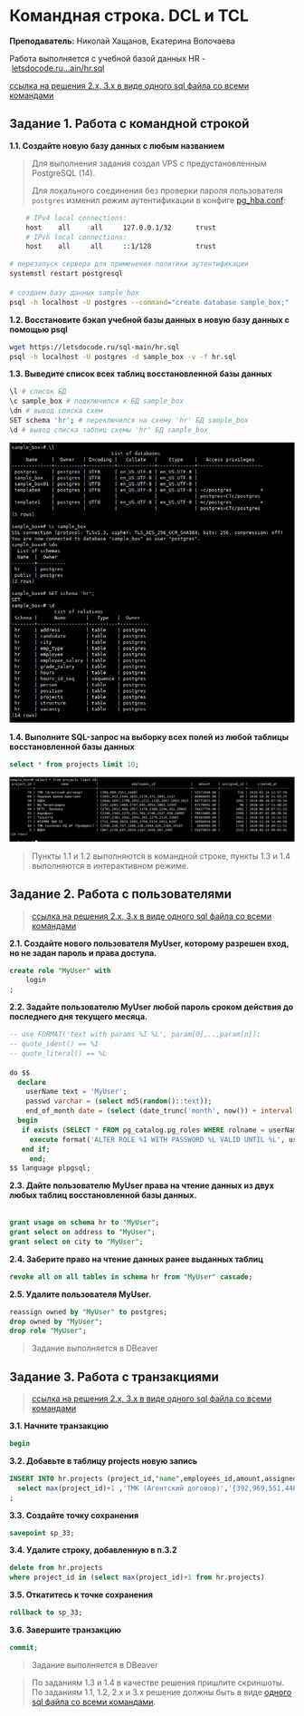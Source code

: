 # Командная строка. DCL и TCL

**Преподаватель:** Николай Хащанов, Екатерина Волочаева

Работа выполняется с учебной базой данных HR - [letsdocode.ru...ain/hr.sql](https://letsdocode.ru/sql-main/hr.sql)

[ссылка на решения 2.x, 3.x в виде одного sql файла со всеми командами](part1.sql)


## **Задание 1. Работа с командной строкой** 

**1.1. Создайте новую базу данных с любым названием**

> Для выполнения задания создал VPS с предустановленным PostgreSQL (14).
> 
> Для локального соединения без проверки пароля пользователя ```postgres``` изменил режим аутентификации в конфиге [ pg_hba.conf](https://devmems.ru/library/article/16):
> 
```bash
 	# IPv4 local connections:
 	host    all     all     127.0.0.1/32      trust
 	# IPv6 local connections:
 	host    all     all     ::1/128           trust
 ```

```bash
# перезапуск сервера для применения политики аутентификации
systemstl restart postgresql 

# создаем базу данных sample_box
psql -h localhost -U postgres --command="create database sample_box;"

```

**1.2. Восстановите бэкап учебной базы данных в новую базу данных с помощью psql**

```bash
wget https://letsdocode.ru/sql-main/hr.sql
psql -h localhost -U postgres -d sample_box -v -f hr.sql

```

**1.3. Выведите список всех таблиц восстановленной базы данных**

```bash
\l # список БД
\c sample_box # подключился к БД sample_box
\dn # вывод списка схем
SET schema 'hr'; # переключился на схему 'hr' БД sample_box
\d # вывод списка таблиц схемы 'hr' БД sample_box
```

![](assets/hr-list-tables.png)

**1.4. Выполните SQL-запрос на выборку всех полей из любой таблицы восстановленной базы данных**

```sql
select * from projects limit 10;
```

![](assets/hr-projects-select.png)

>Пункты 1.1 и 1.2 выполняются в командной строке, пункты 1.3 и 1.4 выполняются в интерактивном режиме.

## **Задание 2. Работа с пользователями**  
> [ссылка на решения 2.x, 3.x в виде одного sql файла со всеми командами](part1.sql)

**2.1. Создайте нового пользователя MyUser, которому разрешен вход, но не задан пароль и права доступа.**  

```sql
create role "MyUser" with
	login
;
```

**2.2. Задайте пользователю MyUser любой пароль сроком действия до последнего дня текущего месяца.**  

```sql
-- use FORMAT('text with params %I %L', param[0],..,param[n]):
-- quote_ident() == %I
-- quote_literal() == %L

do $$
  declare
    userName text = 'MyUser';
	passwd varchar = (select md5(random()::text));
    end_of_month date = (select (date_trunc('month', now()) + interval '1 month - 1 day')::date);
  begin
   if exists (SELECT * FROM pg_catalog.pg_roles WHERE rolname = userName) then
     execute format('ALTER ROLE %I WITH PASSWORD %L VALID UNTIL %L', userName, passwd,end_of_month);
   end if;
     end;
$$ language plpgsql;

```

**2.3. Дайте пользователю MyUser права на чтение данных из двух любых таблиц восстановленной базы данных.** 

```sql

grant usage on schema hr to "MyUser";
grant select on address to "MyUser";
grant select on city to "MyUser";

```

**2.4. Заберите право на чтение данных ранее выданных таблиц**

```sql
revoke all on all tables in schema hr from "MyUser" cascade;
```

**2.5. Удалите пользователя MyUser.**

```sql
reassign owned by "MyUser" to postgres;
drop owned by "MyUser";
drop role "MyUser";
```


> Задание выполняется в DBeaver
> 

## **Задание 3. Работа с транзакциями**  
> [ссылка на решения 2.x, 3.x в виде одного sql файла со всеми командами](part1.sql)

 **3.1. Начните транзакцию**
 
```sql
begin
```

**3.2. Добавьте в таблицу projects новую запись**

```sql
INSERT INTO hr.projects (project_id,"name",employees_id,amount,assigned_id,created_at)
  select max(project_id)+1 ,'ТМК (Агентский договор)','{392,969,551,448}',1024.00,516,now() from hr.projects
;
```

**3.3. Создайте точку сохранения**

```sql
savepoint sp_33;
```

**3.4. Удалите строку, добавленную в п.3.2**

```sql
delete from hr.projects
where project_id in (select max(project_id)+1 from hr.projects)
```

**3.5. Откатитесь к точке сохранения**

```sql
rollback to sp_33;
```

**3.6. Завершите транзакцию**

```sql
commit;
```


> Задание выполняется в DBeaver

> По заданиям 1.3 и 1.4 в качестве решения пришлите скриншоты.  
> По заданиям 1.1, 1.2, 2.х и 3.х решение должны быть в виде [одного sql файла со всеми командами](part1.sql).
> 
